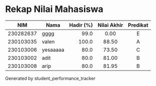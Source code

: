 # Rekap Nilai Mahasiswa
| NIM | Nama | Hadir (%) | Nilai Akhir | Predikat |
|---|---|---:|:---:|:---:|
| 230282637 | gggg | 99.0 | 0.00 | E |
| 230103035 | valen | 100.0 | 88.50 | A |
| 230103006 | yesaaaaa | 80.0 | 73.50 | C |
| 230103002 | adit | 80.0 | 81.00 | B |
| 230103008 | arip | 80.0 | 81.95 | B |

Generated by student_performance_tracker